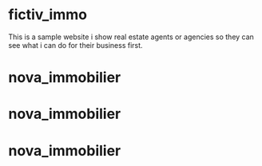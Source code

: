 # fictiv_immo
This is a sample website i show real estate agents or agencies so they can see what i can do for their business first.
# nova_immobilier
# nova_immobilier
# nova_immobilier
